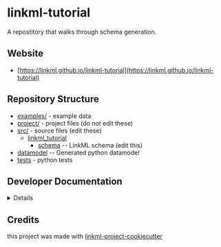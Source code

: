 # linkml-tutorial

A repostitory that walks through schema generation. 

## Website

* [https://linkml.github.io/linkml-tutorial](https://linkml.github.io/linkml-tutorial)

## Repository Structure

* [examples/](examples/) - example data
* [project/](project/) - project files (do not edit these)
* [src/](src/) - source files (edit these)
    * [linkml_tutorial](src/linkml_tutorial)
        * [schema](src/linkml_tutorial/schema) -- LinkML schema (edit this)
* [datamodel](src/linkml_tutorial/datamodel) -- Generated python datamodel
* [tests](tests/) - python tests

## Developer Documentation

<details>
Use the `make` command to generate project artefacts:

- `make all`: make everything
- `make deploy`: deploys site

</details>

## Credits

this project was made with [linkml-project-cookiecutter](https://github.com/linkml/linkml-project-cookiecutter)
